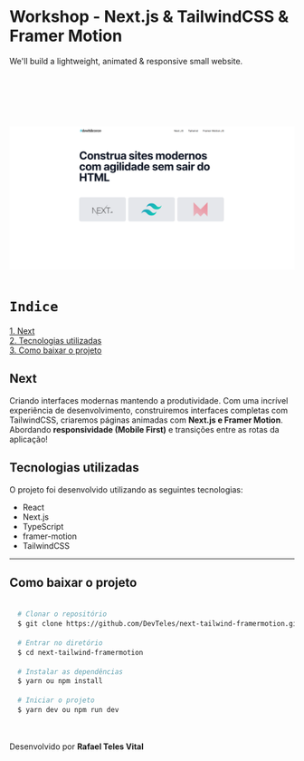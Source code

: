 # Workshop - Next.js & TailwindCSS & Framer Motion

We'll build a lightweight, animated & responsive small website.

<h1 align="center">
  <br /> <br />
  <img src="home.png" />  
</h1>


# `Indice`

<a href="#Next">1. Next</a> <br />
<a href="#Tecnologias-utilizadas">2. Tecnologias utilizadas</a> <br />
<a href="#Como-baixar-o-projeto">3. Como baixar o projeto</a>

## Next

Criando interfaces modernas mantendo a produtividade. Com uma incrível experiência de desenvolvimento, construiremos interfaces completas com TailwindCSS, criaremos páginas animadas com **Next.js e Framer Motion**. Abordando **responsividade (Mobile First)** e transições entre as rotas da aplicação!


## Tecnologias utilizadas

O projeto foi desenvolvido utilizando as seguintes tecnologias:

- React
- Next.js
- TypeScript
- framer-motion
- TailwindCSS
---

## Como baixar o projeto
```bash

  # Clonar o repositório
  $ git clone https://github.com/DevTeles/next-tailwind-framermotion.git

  # Entrar no diretório
  $ cd next-tailwind-framermotion

  # Instalar as dependências
  $ yarn ou npm install

  # Iniciar o projeto
  $ yarn dev ou npm run dev
```

<br /><br />
Desenvolvido por **Rafael Teles Vital**
